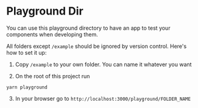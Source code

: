 # Playground Dir

You can use this playground directory to have an app to test your components when developing them.

All folders except `/example` should be ignored by version control. Here's how to set it up:

1. Copy `/example` to your own folder. You can name it whatever you want

2. On the root of this project run 
   
```shell 
yarn playground
```

3. In your browser go to `http://localhost:3000/playground/FOLDER_NAME`


